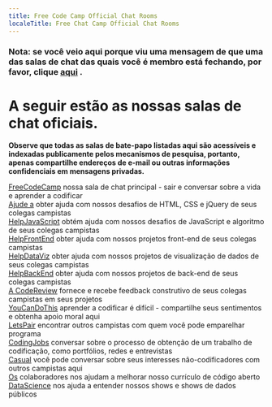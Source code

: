 ```yaml
---
title: Free Code Camp Official Chat Rooms
localeTitle: Free Chat Camp Official Chat Rooms
---
```

### Nota: se você veio aqui porque viu uma mensagem de que uma das salas de chat das quais você é membro está fechando, por favor, clique [aqui](//forum.freecodecamp.com/t/simplifying-fccs-gitter-chatrooms/37621) .

# A seguir estão as nossas salas de chat oficiais.

**Observe que todas as salas de bate-papo listadas aqui são acessíveis e indexadas publicamente pelos mecanismos de pesquisa, portanto, apenas compartilhe endereços de e-mail ou outras informações confidenciais em mensagens privadas.**

[FreeCodeCamp](https://gitter.im/freecodecamp/FreeCodeCamp) nossa sala de chat principal - sair e conversar sobre a vida e aprender a codificar  
[Ajude a](https://gitter.im/freecodecamp/Help) obter ajuda com nossos desafios de HTML, CSS e jQuery de seus colegas campistas  
[HelpJavaScript](https://gitter.im/freecodecamp/HelpJavaScript) obtém ajuda com nossos desafios de JavaScript e algoritmo de seus colegas campistas  
[HelpFrontEnd](https://gitter.im/freecodecamp/HelpFrontEnd) obter ajuda com nossos projetos front-end de seus colegas campistas  
[HelpDataViz](https://gitter.im/freecodecamp/HelpDataViz) obter ajuda com nossos projetos de visualização de dados de seus colegas campistas  
[HelpBackEnd](https://gitter.im/freecodecamp/HelpBackEnd) obter ajuda com nossos projetos de back-end de seus colegas campistas  
[A CodeReview](https://gitter.im/freecodecamp/CodeReview) fornece e recebe feedback construtivo de seus colegas campistas em seus projetos  
[YouCanDoThis](https://gitter.im/freecodecamp/YouCanDoThis) aprender a codificar é difícil - compartilhe seus sentimentos e obtenha apoio moral aqui  
[LetsPair](https://gitter.im/FreeCodeCamp/LetsPair) encontrar outros campistas com quem você pode emparelhar programa  
[CodingJobs](https://gitter.im/FreeCodeCamp/CodingJobs) conversar sobre o processo de obtenção de um trabalho de codificação, como portfólios, redes e entrevistas  
[Casual](https://gitter.im/freecodecamp/Casual) você pode conversar sobre seus interesses não-codificadores com outros campistas aqui  
[Os](https://gitter.im/freecodecamp/Contributors) colaboradores nos ajudam a melhorar nosso currículo de código aberto  
[DataScience](https://gitter.im/freecodecamp/DataScience) nos ajuda a entender nossos shows e shows de dados públicos